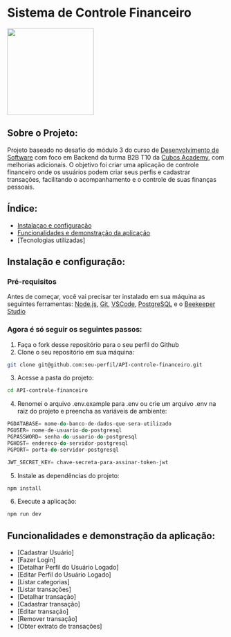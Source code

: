 # Sistema de Controle Financeiro

<img src="https://res.cloudinary.com/dnuhmdhlu/image/upload/v1716316865/controle-financeiro_pxw72y.jpg" width="200"/>

## Sobre o Projeto:
Projeto baseado no desafio do módulo 3 do curso de [Desenvolvimento de Software](https://cubos.academy/cursos/desenvolvimento-de-software) com foco em Backend da turma B2B T10 da [Cubos Academy](https://cubos.academy/), com melhorias adicionais. O objetivo foi criar uma aplicação de controle financeiro onde os usuários podem criar seus perfis e cadastrar transações, facilitando o acompanhamento e o controle de suas finanças pessoais.

## Índice:
* [Instalaçao e configuração](#instalação-e-configuração)
* [Funcionalidades e demonstração da aplicação](funcionalidades-e-demonstração-da-aplicação)
* [Tecnologias utilizadas]

## Instalação e configuração:
### Pré-requisitos
Antes de começar, você vai precisar ter instalado em sua máquina as seguintes ferramentas: [Node.js](https://nodejs.org/en/download/package-manager/current), [Git](https://git-scm.com/downloads), [VSCode](https://code.visualstudio.com/download), [PostgreSQL](https://www.postgresql.org/download/) e o [Beekeeper Studio](https://www.beekeeperstudio.io/get-community)

### Agora é só seguir os seguintes passos:
1. Faça o fork desse repositório para o seu perfil do Github
2. Clone o seu repositório em sua máquina:
```bash
git clone git@github.com:seu-perfil/API-controle-financeiro.git
```
3. Acesse a pasta do projeto:
```bash
cd API-controle-financeiro
```
4. Renomei o arquivo .env.example para .env ou crie um arquivo .env na raiz do projeto e preencha as variáveis de ambiente:
```javaScript
PGDATABASE= nome-do-banco-de-dados-que-sera-utilizado
PGUSER= nome-de-usuario-do-postgresql
PGPASSWORD= senha-do-usuario-do-postgresql
PGHOST= endereco-do-servidor-postgresql
PGPORT= porta-do-servidor-postgresql

JWT_SECRET_KEY= chave-secreta-para-assinar-token-jwt
```
5. Instale as dependências do projeto:
```bash
npm install
```
6. Execute a aplicação:
```bash
npm run dev
```
## Funcionalidades e demonstração da aplicação:
* [Cadastrar Usuário]
* [Fazer Login]
* [Detalhar Perfil do Usuário Logado]
* [Editar Perfil do Usuário Logado]
* [Listar categorias]
* [Listar transações]
* [Detalhar transação]
* [Cadastrar transação]
* [Editar transação]
* [Remover transação]
* [Obter extrato de transações]


